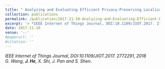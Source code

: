 ```yaml
---
title: " Analyzing and Evaluating Efficient Privacy-Preserving Localization for Pervasive Computing"
collection: publications
permalink: /publication/2017-11-10-Analyzing-and-Evaluating-Efficient-Privacy-Preserving-Localization/
excerpt: '> *IEEE Internet of Things Journal, DOI:10.1109/JIOT.2017. 2772291, 2018*<br>*G. Wang, **J. He**, X. Shi, J. Pan and S. Shen*.'
date: 2017-11-10
venue: '--'
#paperurl: ''
#citation: ''
---
```

*IEEE Internet of Things Journal, DOI:10.1109/JIOT.2017. 2772291, 2018*  
*G. Wang, **J. He**, X. Shi, J. Pan and S. Shen*.